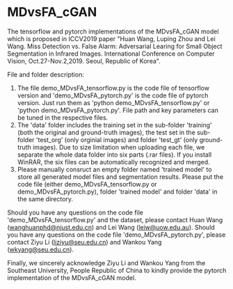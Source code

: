 # MDvsFA_cGAN
The tensorflow and pytorch implementations of the MDvsFA_cGAN model which is proposed in ICCV2019 paper "Huan Wang, Luping Zhou and Lei Wang. Miss Detection vs. False Alarm: Adversarial Learing for Small Object Segmentation in Infrared Images. International Conference on Computer Vision, Oct.27-Nov.2,2019. Seoul, Republic of Korea".

File and folder description: 
1) The file demo_MDvsFA_tensorflow.py is the code file of tensorflow version and 'demo_MDvsFA_pytorch.py' is the code file of pytorch version. Just run them as 'python demo_MDvsFA_tensorflow.py' or 'python demo_MDvsFA_pytorch.py'.  File path and key parameters can be tuned in the respective files.
2) The 'data' folder includes the training set in the sub-folder 'training' (both the original and ground-truth images), the test set in the sub-folder 'test_org' (only orginial images) and folder 'test_gt' (only ground-truth images). Due to size limitation when uploading each file, we separate the whole data folder into six parts (.rar files). If you install WinRAR, the six files can be automatically recognized and merged.  
3) Please manually consruct an empty folder named 'trained model' to store all generated model files and segmentation results. Please put the code file (either demo_MDvsFA_tensorflow.py or demo_MDvsFA_pytorch.py), folder 'trained model' and folder 'data' in the same directory.

Should you have any questions on the code file 'demo_MDvsFA_tensorflow.py' and the dataset, please contact Huan Wang (wanghuanphd@njust.edu.cn) and Lei Wang (leiw@uow.edu.au). Should you have any questions on the code file 'demo_MDvsFA_pytorch.py', please contact Ziyu Li (liziyu@seu.edu.cn) and Wankou Yang (wkyang@seu.edu.cn).

Finally, we sincerely acknowledge Ziyu Li and Wankou Yang from the Southeast University, People Republic of China to kindly provide the pytorch implementation of the MDvsFA_cGAN model. 
